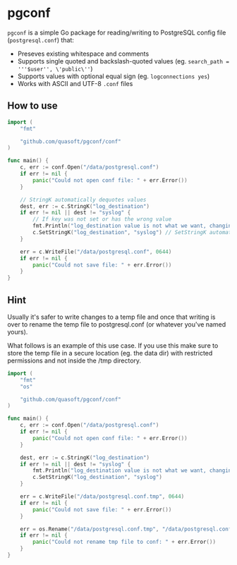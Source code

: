 # pgconf

`pgconf` is a simple Go package for reading/writing to PostgreSQL config file (`postgresql.conf`) that:

* Preseves existing whitespace and comments
* Supports single quoted and backslash-quoted values (eg. `search_path = '''$user'', \'public\''`)
* Supports values with optional equal sign (eg. `logconnections yes`)
* Works with ASCII and UTF-8 `.conf` files

## How to use

```go
import (
	"fmt"

	"github.com/quasoft/pgconf/conf"
)

func main() {
	c, err := conf.Open("/data/postgresql.conf")
	if err != nil {
		panic("Could not open conf file: " + err.Error())
	}

	// StringK automatically dequotes values
	dest, err := c.StringK("log_destination")
	if err != nil || dest != "syslog" {
		// If key was not set or has the wrong value
		fmt.Println("log_destination value is not what we want, changing it now")
		c.SetStringK("log_destination", "syslog") // SetStringK automatically quotes values if necessary
	}

	err = c.WriteFile("/data/postgresql.conf", 0644)
	if err != nil {
		panic("Could not save file: " + err.Error())
	}
}
```

## Hint

Usually it's safer to write changes to a temp file and once that writing is over to rename
the temp file to postgresql.conf (or whatever you've named yours).

What follows is an example of this use case. If you use this make sure to store the temp
file in a secure location (eg. the data dir) with restricted permissions and not inside
the /tmp directory.

```go
import (
	"fmt"
	"os"

	"github.com/quasoft/pgconf/conf"
)

func main() {
	c, err := conf.Open("/data/postgresql.conf")
	if err != nil {
		panic("Could not open conf file: " + err.Error())
	}

	dest, err := c.StringK("log_destination")
	if err != nil || dest != "syslog" {
		fmt.Println("log_destination value is not what we want, changing it now")
		c.SetStringK("log_destination", "syslog")
	}

	err = c.WriteFile("/data/postgresql.conf.tmp", 0644)
	if err != nil {
		panic("Could not save file: " + err.Error())
	}

	err = os.Rename("/data/postgresql.conf.tmp", "/data/postgresql.conf")
	if err != nil {
		panic("Could not rename tmp file to conf: " + err.Error())
	}
}

```
